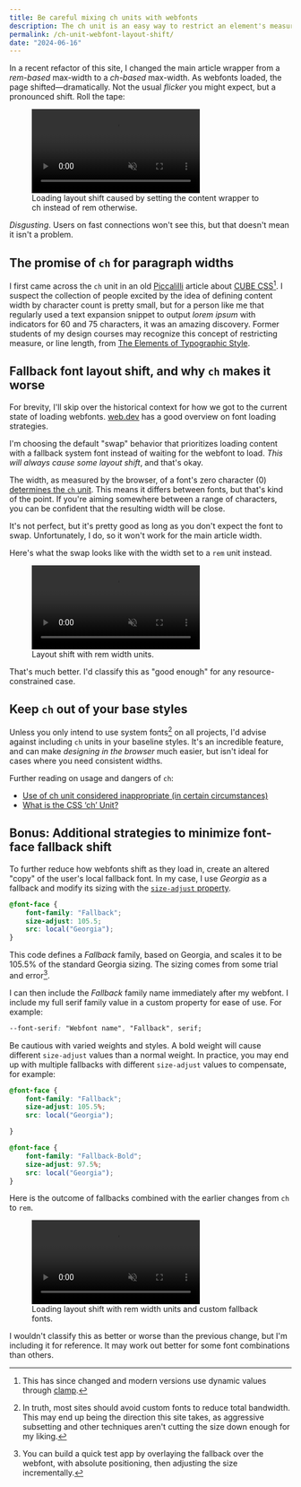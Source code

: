 ```yaml
---
title: Be careful mixing ch units with webfonts
description: The ch unit is an easy way to restrict an element's measure in CSS, but it can have unintended layout shift problems when combined with webfonts.
permalink: /ch-unit-webfont-layout-shift/
date: "2024-06-16"
---
```

In a recent refactor of this site, I changed the main article wrapper from a *rem-based* max-width to a *ch-based* max-width. As webfonts loaded, the page shifted—dramatically. Not the usual *flicker* you might expect, but a pronounced shift. Roll the tape:

<figure>
  <video loop muted controls playsinline autoplay>
    <source src="/assets/videos/01-pre-changes.mp4" type="video/mp4" />
    <source src="/assets/videos/01-pre-changes.webm" type="video/webm" />
  </video>
  <figcaption>Loading layout shift caused by setting the content wrapper to ch instead of rem otherwise.
  </figcaption>
</figure>

*Disgusting*. Users on fast connections won't see this, but that doesn't mean it isn't a problem.

## The promise of `ch` for paragraph widths

I first came across the `ch` unit in an old [Piccalilli](https://piccalil.li/blog) article about [CUBE CSS](https://cube.fyi/)[^1]. I suspect the collection of people excited by the idea of defining content width by character count is pretty small, but for a person like me that regularly used a text expansion snippet to output *lorem ipsum* with indicators for 60 and 75 characters, it was an amazing discovery. Former students of my design courses may recognize this concept of restricting measure, or line length, from [The Elements of Typographic Style](https://archive.org/details/elementsoftypogr0000brin).

## Fallback font layout shift, and why `ch` makes it worse

For brevity, I'll skip over the historical context for how we got to the current state of loading webfonts. [web.dev](https://web.dev/articles/optimize-webfont-loading?hl=en) has a good overview on font loading strategies.

I'm choosing the default "swap" behavior that prioritizes loading content with a fallback system font instead of waiting for the webfont to load. *This will always cause some layout shift*, and that's okay.

The width, as measured by the browser, of a font's zero character (0) [determines the `ch` unit](https://drafts.csswg.org/css-values/#ch). This means it differs between fonts, but that's kind of the point. If you're aiming somewhere between a range of characters, you can be confident that the resulting width will be close.

It's not perfect, but it's pretty good as long as you don't expect the font to swap. Unfortunately, I do, so it won't work for the main article width.

Here's what the swap looks like with the width set to a `rem` unit instead.

<figure>
  <video loop muted controls playsinline autoplay>
    <source src="/assets/videos/02-change-ch-values-to-px-optimized.mp4" type="video/mp4" />
    <source src="/assets/videos/02-change-ch-values-to-px-optimized.webm" type="video/webm" />
  </video>
  <figcaption>Layout shift with rem width units.
  </figcaption>
</figure>

That's much better. I'd classify this as "good enough" for any resource-constrained case.

## Keep `ch` out of your base styles

Unless you only intend to use system fonts[^2] on all projects, I'd advise against including `ch` units in your baseline styles. It's an incredible feature, and can make *designing in the browser* much easier, but isn't ideal for cases where you need consistent widths.


Further reading on usage and dangers of `ch`:
- [Use of ch unit considered inappropriate (in certain circumstances)](https://clagnut.com/blog/2432)
- [What is the CSS ‘ch’ Unit?](https://meyerweb.com/eric/thoughts/2018/06/28/what-is-the-css-ch-unit/)

## Bonus: Additional strategies to minimize font-face fallback shift

To further reduce how webfonts shift as they load in, create an altered "copy" of the user's local fallback font. In my case, I use *Georgia* as a fallback and modify its sizing with the [`size-adjust` property](https://developer.mozilla.org/en-US/docs/Web/CSS/@font-face/size-adjust).

```css
@font-face {
	font-family: "Fallback";
	size-adjust: 105.5;
	src: local("Georgia");
}
```

This code defines a *Fallback* family, based on Georgia, and scales it to be 105.5% of the standard Georgia sizing. The sizing comes from some trial and error[^3].

I can then include the *Fallback* family name immediately after my webfont. I include my full serif family value in a custom property for ease of use. For example:

```css
--font-serif: "Webfont name", "Fallback", serif;
```

Be cautious with varied weights and styles. A bold weight will cause different `size-adjust` values than a normal weight. In practice, you may end up with multiple fallbacks with different `size-adjust` values to compensate, for example:

```css
@font-face {
	font-family: "Fallback";
	size-adjust: 105.5%;
	src: local("Georgia");

}

@font-face {
	font-family: "Fallback-Bold";
	size-adjust: 97.5%;
	src: local("Georgia");
}
```

Here is the outcome of fallbacks combined with the earlier changes from `ch` to `rem`.

<figure>
  <video loop muted controls playsinline autoplay>
    <source src="/assets/videos/03-add-fallbacks-optimized.mp4" type="video/mp4" />
    <source src="/assets/videos/03-add-fallbacks-optimized.webm" type="video/webm" />
  </video>
  <figcaption>Loading layout shift with rem width units and custom fallback fonts.
  </figcaption>
</figure>

I wouldn't classify this as better or worse than the previous change, but I'm including it for reference. It may work out better for some font combinations than others.

[^1]: This has since changed and modern versions use dynamic values through [clamp](https://developer.mozilla.org/en-US/docs/Web/CSS/clamp).
[^2]: In truth, most sites should avoid custom fonts to reduce total bandwidth. This may end up being the direction this site takes, as aggressive subsetting and other techniques aren't cutting the size down enough for my liking.
[^3]: You can build a quick test app by overlaying the fallback over the webfont, with absolute positioning, then adjusting the size incrementally.